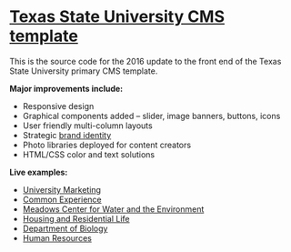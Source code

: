 # [Texas State University CMS template](http://edelstone.github.io/txst-template/)
This is the source code for the 2016 update to the front end of the Texas State University primary CMS template.

**Major improvements include:**
- Responsive design
- Graphical components added – slider, image banners, buttons, icons
- User friendly multi-column layouts
- Strategic [brand identity](http://styleguide.txstate.edu)
- Photo libraries deployed for content creators
- HTML/CSS color and text solutions

**Live examples:**
- [University Marketing](http://umarketing.txstate.edu)
- [Common Experience](http://www.txstate.edu/commonexperience)
- [Meadows Center for Water and the Environment](http://meadowscenter.txstate.edu)
- [Housing and Residential Life](http://reslife.txstate.edu)
- [Department of Biology](http://bio.txstate.edu)
- [Human Resources](http://www.hr.txstate.edu/performance-management.html)
